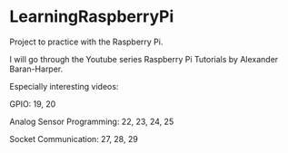 # LearningRaspberryPi
Project to practice with the Raspberry Pi.

I will go through the Youtube series Raspberry Pi Tutorials by Alexander Baran-Harper.

Especially interesting videos:

GPIO: 19, 20

Analog Sensor Programming: 22, 23, 24, 25

Socket Communication: 27, 28, 29

